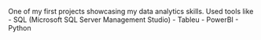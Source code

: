 One of my first projects showcasing my data analytics skills. 
Used tools like - SQL (Microsoft SQL Server Management Studio)
                - Tableu
                - PowerBI
                - Python
